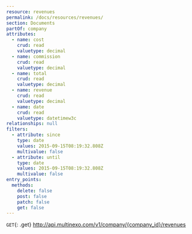 ```yaml
---
resource: revenues
permalink: /docs/resources/revenues/
section: Documents
partOf: company
attributes:
  - name: cost
    crud: read
    valuetype: decimal
  - name: commission
    crud: read
    valuetype: decimal
  - name: total
    crud: read
    valuetype: decimal
  - name: revenue
    crud: read
    valuetype: decimal
  - name: date
    crud: read
    valuetype: datetimew3c
relationships: null
filters:
  - attribute: since
    type: date
    values: 2015-09-15T08:19:32.808Z
    multivalue: false
  - attribute: until
    type: date
    values: 2015-09-15T08:19:32.808Z
    multivalue: false
entry_points:
  methods:
    delete: false
    post: false
    patch: false
    get: false
---
```


`GET`{: .get} http://api.multinexo.com/v1/company/{company_id}/revenues
